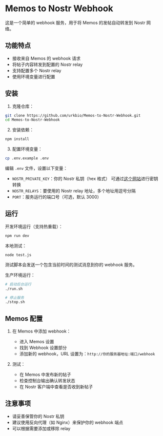 # Memos to Nostr Webhook

这是一个简单的 webhook 服务，用于将 Memos 的发帖自动转发到 Nostr 网络。

## 功能特点

- 接收来自 Memos 的 webhook 请求
- 将帖子内容转发到配置的 Nostr relay
- 支持配置多个 Nostr relay
- 使用环境变量进行配置

## 安装

1. 克隆仓库：
```bash
git clone https://github.com/urkbio/Memos-to-Nostr-Webhook.git
cd Memos-to-Nostr-Webhook
```

2. 安装依赖：
```bash
npm install
```

3. 配置环境变量：
```bash
cp .env.example .env
```

编辑 `.env` 文件，设置以下变量：
- `NOSTR_PRIVATE_KEY`：你的 Nostr 私钥（hex 格式） 可通过[这个网站](https://damus.io/key/)进行密钥转换
- `NOSTR_RELAYS`：要使用的 Nostr relay 地址，多个地址用逗号分隔
- `PORT`：服务运行的端口号（可选，默认 3000）

## 运行

开发环境运行（支持热重载）：
```bash
npm run dev
```

本地测试：
```
node test.js
```
测试脚本会发送一个包含当前时间的测试消息到你的 webhook 服务。


生产环境运行：
```bash
# 启动后台运行
./run.sh

# 停止服务
./stop.sh
```

## Memos 配置

1. 在 Memos 中添加 webhook：
   - 进入 Memos 设置
   - 找到 Webhook 设置部分
   - 添加新的 webhook，URL 设置为：`http://你的服务器地址:端口/webhook`

2. 测试：
   - 在 Memos 中发布新的帖子
   - 检查控制台输出确认转发状态
   - 在 Nostr 客户端中查看是否收到新帖子

## 注意事项

- 请妥善保管你的 Nostr 私钥
- 建议使用反向代理（如 Nginx）来保护你的 webhook 端点
- 可以根据需要添加或移除 relay